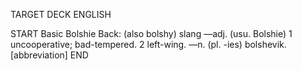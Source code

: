 TARGET DECK
ENGLISH

START
Basic
Bolshie
Back: (also bolshy) slang —adj. (usu. Bolshie) 1 uncooperative; bad-tempered. 2 left-wing. —n. (pl. -ies) bolshevik. [abbreviation]
END
